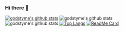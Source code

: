 ### Hi there 👋

[![godstyme's github stats](https://github-readme-stats.vercel.app/api?username=godstyme)](https://github.com/godstyme/github-readme-stats)
![godstyme's github stats](https://github-readme-stats.vercel.app/api?username=godstyme&show_icons=true)
![godstyme's github stats](https://github-readme-stats.vercel.app/api?username=godstyme&show_icons=true&theme=radical)
[![Top Langs](https://github-readme-stats.vercel.app/api/top-langs/?username=godstyme)](https://github.com/godstyme/github-readme-stats)
[![ReadMe Card](https://github-readme-stats.vercel.app/api/pin/?username=godstyme&repo=github-readme-stats)](https://github.com/godstyme/github-readme-stats)
<!--
**Godstyme/Godstyme** is a ✨ _special_ ✨ repository because its `README.md` (this file) appears on your GitHub profile.

Here are some ideas to get you started:

- 🔭 I’m currently working on ...
- 🌱 I’m currently learning ...
- 👯 I’m looking to collaborate on ...
- 🤔 I’m looking for help with ...
- 💬 Ask me about ...
- 📫 How to reach me: ...
- 😄 Pronouns: ...
- ⚡ Fun fact: ...
-->
